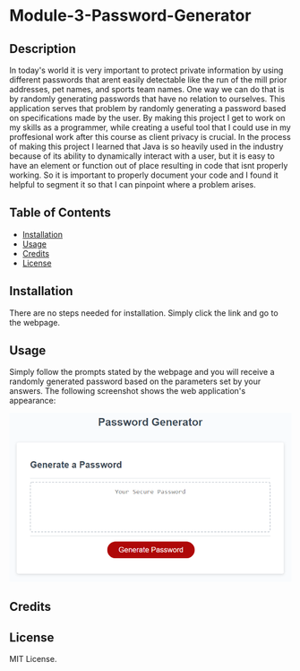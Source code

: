# Module-3-Password-Generator

## Description
  
In today's world it is very important to protect private information by using different passwords that arent easily detectable like the run of the mill prior addresses, pet names, and sports team names. One way we can do that is by randomly generating passwords that have no relation to ourselves. This application serves that problem by randomly generating a password based on specifications made by the user. By making this project I get to work on my skills as a programmer, while creating a useful tool that I could use in my proffesional work after this course as client privacy is crucial. In the process of making this project I learned that Java is so heavily used in the industry because of its ability to dynamically interact with a user, but it is easy to have an element or function out of place resulting in code that isnt properly working. So it is important to properly document your code and I found it helpful to segment it so that I can pinpoint where a problem arises.

## Table of Contents

- [Installation](#installation)
- [Usage](#usage)
- [Credits](#credits)
- [License](#license)

## Installation

There are no steps needed for installation. Simply click the link and go to the webpage.

## Usage

Simply follow the prompts stated by the webpage and you will receive a randomly generated password based on the parameters set by your answers.
The following screenshot shows the web application's appearance:

![portfolio demo](Assets/03-javascript-homework-demo.png)

## Credits

## License

MIT License.